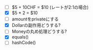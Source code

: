 - [ ] $5 + 10CHF = $10 (レートが2:1の場合)
- [x] $5 * 2 = $10
- [ ] amountをprivateにする
- [x] Dollarの副作用どうする?
- [ ] Moneyの丸め処理どうする?
- [x] equals()
- [ ] hashCode()